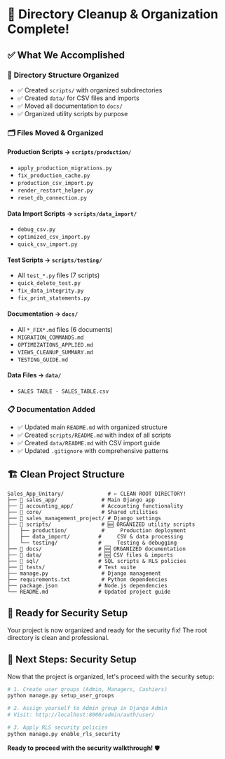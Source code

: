 # 🧹 Directory Cleanup & Organization Complete!

## ✅ What We Accomplished

### 📁 **Directory Structure Organized**
- ✅ Created `scripts/` with organized subdirectories
- ✅ Created `data/` for CSV files and imports  
- ✅ Moved all documentation to `docs/`
- ✅ Organized utility scripts by purpose

### 🗂️ **Files Moved & Organized**

#### **Production Scripts** → `scripts/production/`
- `apply_production_migrations.py`
- `fix_production_cache.py` 
- `production_csv_import.py`
- `render_restart_helper.py`
- `reset_db_connection.py`

#### **Data Import Scripts** → `scripts/data_import/`
- `debug_csv.py`
- `optimized_csv_import.py`
- `quick_csv_import.py`

#### **Test Scripts** → `scripts/testing/`
- All `test_*.py` files (7 scripts)
- `quick_delete_test.py`
- `fix_data_integrity.py`
- `fix_print_statements.py`

#### **Documentation** → `docs/`
- All `*_FIX*.md` files (6 documents)
- `MIGRATION_COMMANDS.md`
- `OPTIMIZATIONS_APPLIED.md`
- `VIEWS_CLEANUP_SUMMARY.md`
- `TESTING_GUIDE.md`

#### **Data Files** → `data/`
- `SALES TABLE - SALES_TABLE.csv`

### 📋 **Documentation Added**
- ✅ Updated main `README.md` with organized structure
- ✅ Created `scripts/README.md` with index of all scripts
- ✅ Created `data/README.md` with CSV import guide
- ✅ Updated `.gitignore` with comprehensive patterns

## 🏗️ **Clean Project Structure**

```
Sales_App_Unitary/              # ← CLEAN ROOT DIRECTORY!
├── 📁 sales_app/              # Main Django app
├── 📁 accounting_app/         # Accounting functionality  
├── 📁 core/                   # Shared utilities
├── 📁 sales_management_project/ # Django settings
├── 📁 scripts/                # 🆕 ORGANIZED utility scripts
│   ├── production/           #     Production deployment
│   ├── data_import/         #     CSV & data processing
│   └── testing/             #     Testing & debugging
├── 📁 docs/                  # 🆕 ORGANIZED documentation
├── 📁 data/                  # 🆕 CSV files & imports
├── 📁 sql/                   # SQL scripts & RLS policies
├── 📁 tests/                 # Test suite
├── manage.py                 # Django management
├── requirements.txt          # Python dependencies
├── package.json             # Node.js dependencies
└── README.md                # Updated project guide
```

## 🚀 **Ready for Security Setup**

Your project is now organized and ready for the security fix! The root directory is clean and professional.

## 📝 **Next Steps: Security Setup**

Now that the project is organized, let's proceed with the security setup:

```bash
# 1. Create user groups (Admin, Managers, Cashiers)
python manage.py setup_user_groups

# 2. Assign yourself to Admin group in Django Admin
# Visit: http://localhost:8000/admin/auth/user/

# 3. Apply RLS security policies
python manage.py enable_rls_security
```

**Ready to proceed with the security walkthrough!** 🛡️

